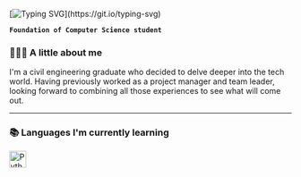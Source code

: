 [![Typing SVG](https://readme-typing-svg.demolab.com?font=Fira+Code&pause=1000&color=D6D7D8&center=false&vCenter=false&random=false&width=435&lines=Hello%2C+I'm+Ghiwa+Daccache!;And+this+is+my+GitHub.)](https://git.io/typing-svg)

**`Foundation of Computer Science student`**

### 👷🏻‍♀️ A little about me
I'm a civil engineering graduate who decided to delve deeper into the tech world. Having previously worked as a project manager and team leader, looking forward to combining all those experiences to see what will come out. 

---

### 📚 Languages I'm currently learning
<img align="left" alt="Python" width="30px" style="padding-right:10px;" src="https://cdn.jsdelivr.net/gh/devicons/devicon/icons/python/python-plain.svg" />

